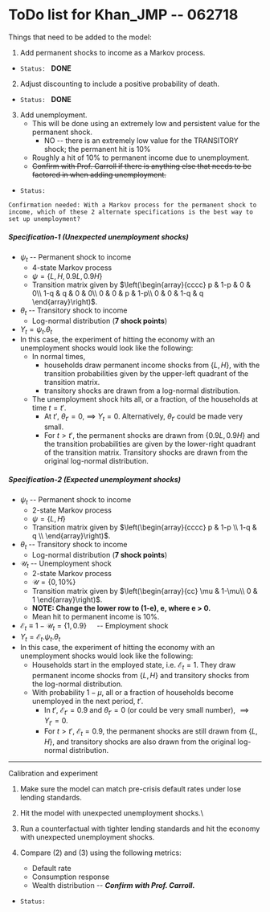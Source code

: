# ToDo list for Khan_JMP -- 062718

Things that need to be added to the model:
1. Add permanent shocks to income as a Markov process.
  * `Status: ` **DONE**
2. Adjust discounting to include a positive probability of death.
  * `Status: ` **DONE**
3. Add unemployment.
    * This will be done using an extremely low and persistent value for the permanent shock.
       * NO -- there is an extremely low value for the TRANSITORY shock; the permanent hit is 10%
    * Roughly a hit of 10% to permanent income due to unemployment.
    * ~~Confirm with Prof. Carroll if there is anything else that needs to be factored in when adding unemployment.~~
  * `Status: `

  `Confirmation needed: With a Markov process for the permanent shock to income, which of these 2 alternate specifications is the best way to set up unemployment?`
##### Specification-1 (Unexpected unemployment shocks)
  * $\psi_t$ -- Permanent shock to income
    * 4-state Markov process
    * $\psi = \{L,H,0.9 L,0.9 H\}$
    * Transition matrix given by $\left(\begin{array}{cccc} p & 1-p & 0 & 0\\ 1-q & q & 0 & 0\\ 0 & 0 & p & 1-p\\ 0 & 0 & 1-q & q \end{array}\right)$.
  * $\theta_t$ -- Transitory shock to income
    * Log-normal distribution (**7 shock points**)
  * $Y_t = \psi_t . \theta_t$
  * In this case, the experiment of hitting the economy with an unemployment shocks would look like the following:
    * In normal times,
      * households draw permanent income shocks from $\{L,H\}$, with the transition probabilities given by the upper-left quadrant of the transition matrix.
      * transitory shocks are drawn from a log-normal distribution.
    * The unemployment shock hits all, or a fraction, of the households at time $t=t'$.
      * At $t'$, $\theta_{t'}=0$, $\implies$ $Y_t=0$. Alternatively, $\theta_{t'}$ could be made very small.
      * For $t>t'$, the permanent shocks are drawn from $\{0.9L,0.9H\}$ and the transition probabilities are given by the lower-right quadrant of the transition matrix. Transitory shocks are drawn from the original log-normal distribution.


##### Specification-2 (Expected unemployment shocks)
* $\psi_t$ -- Permanent shock to income
  * 2-state Markov process
  * $\psi = \{L,H\}$
  * Transition matrix given by $\left(\begin{array}{cccc} p & 1-p \\ 1-q & q \\ \end{array}\right)$.
* $\theta_t$ -- Transitory shock to income
  * Log-normal distribution (**7 shock points**)
* $\mathcal{U}_t$ -- Unemployment shock
  * 2-state Markov process
  * $\mathcal{U} = \{0,10\%\}$
  * Transition matrix given by $\left(\begin{array}{cc} \mu & 1-\mu\\ 0 & 1 \end{array}\right)$.
  * **NOTE: Change the lower row to (1-e), e, where e > 0.**
  * Mean hit to permanent income is 10%.
* $\mathcal{E}_t \equiv 1-\mathcal{U}_t= \{1,0.9\}$ $\hspace{10pt}$ -- Employment shock
* $Y_t = \mathcal{E}_t. \psi_t . \theta_t$
* In this case, the experiment of hitting the economy with an unemployment shocks would look like the following:
  * Households start in the employed state, i.e. $\mathcal{E}_t = 1$. They draw permanent income shocks from $\{L,H\}$ and transitory shocks from the log-normal distribution.
  * With probability $1-\mu$, all or a fraction of households become unemployed in the next period, $t'$.
    * In $t'$, $\mathcal{E}_{t'}=0.9$ and $\theta_{t'}=0$ (or could be very small number), $\implies Y_{t'}=0$.
    * For $t>t'$, $\mathcal{E}_t=0.9$, the permanent shocks are still drawn from $\{L,H\}$, and transitory shocks are also drawn from the original log-normal distribution.

********************************************************

Calibration and experiment

1. Make sure the model can match pre-crisis default rates under lose lending standards.

2. Hit the model with unexpected unemployment shocks.\

3. Run a counterfactual with tighter lending standards and hit the economy with unexpected unemployment shocks.

4. Compare (2) and (3) using the following metrics:
    * Default rate
    * Consumption response
    * Wealth distribution -- ***Confirm with Prof. Carroll.***

* `Status:`
